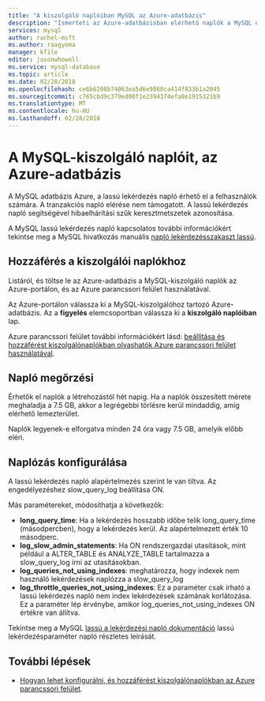 ```yaml
---
title: "A kiszolgáló naplóiban MySQL az Azure-adatbázis"
description: "Ismerteti az Azure-adatbázisban elérhető naplók a MySQL és a különböző naplózási szintek engedélyezésének a rendelkezésre álló paramétereket."
services: mysql
author: rachel-msft
ms.author: raagyema
manager: kfile
editor: jasonwhowell
ms.service: mysql-database
ms.topic: article
ms.date: 02/28/2018
ms.openlocfilehash: ce6b6208b74063ea5d6e9868ca414f833b1a2045
ms.sourcegitcommit: c765cbd9c379ed00f1e2394374efa8e1915321b9
ms.translationtype: MT
ms.contentlocale: hu-HU
ms.lasthandoff: 02/28/2018
---
```

# <a name="server-logs-in-azure-database-for-mysql"></a>A MySQL-kiszolgáló naplóit, az Azure-adatbázis
A MySQL adatbázis Azure, a lassú lekérdezés napló érhető el a felhasználók számára. A tranzakciós napló elérése nem támogatott. A lassú lekérdezés napló segítségével hibaelhárítási szűk keresztmetszetek azonosítása. 

A MySQL lassú lekérdezés napló kapcsolatos további információkért tekintse meg a MySQL hivatkozás manuális [napló lekérdezésszakaszt lassú](https://dev.mysql.com/doc/refman/5.7/en/slow-query-log.html).

## <a name="access-server-logs"></a>Hozzáférés a kiszolgálói naplókhoz
Listáról, és töltse le az Azure-adatbázis a MySQL-kiszolgáló naplók az Azure-portálon, és az Azure parancssori felület használatával.

Az Azure-portálon válassza ki a MySQL-kiszolgálóhoz tartozó Azure-adatbázis. Az a **figyelés** elemcsoportban válassza ki a **kiszolgáló naplóiban** lap.

Azure parancssori felület további információkért lásd: [beállítása és hozzáférést kiszolgálónaplókban olvashatók Azure parancssori felület használatával](howto-configure-server-logs-in-cli.md).

## <a name="log-retention"></a>Napló megőrzési
Érhetők el naplók a létrehozástól hét napig. Ha a naplók összesített mérete meghaladja a 7.5 GB, akkor a legrégebbi törlésre kerül mindaddig, amíg elérhető lemezterület. 

Naplók legyenek-e elforgatva minden 24 óra vagy 7.5 GB, amelyik előbb eléri.


## <a name="configure-logging"></a>Naplózás konfigurálása 
A lassú lekérdezés napló alapértelmezés szerint le van tiltva. Az engedélyezéshez slow_query_log beállítása ON.

Más paramétereket, módosíthatja a következők:

- **long_query_time**: Ha a lekérdezés hosszabb időbe telik long_query_time (másodpercben), hogy a lekérdezés kerül. Az alapértelmezett érték 10 másodperc.
- **log_slow_admin_statements**: Ha ON rendszergazdai utasítások, mint például a ALTER_TABLE és ANALYZE_TABLE tartalmazza a slow_query_log írni az utasításokban.
- **log_queries_not_using_indexes**: meghatározza, hogy indexek nem használó lekérdezések naplózza a slow_query_log
- **log_throttle_queries_not_using_indexes**: Ez a paraméter csak írható a lassú lekérdezés napló nem index lekérdezések számának korlátozása. Ez a paraméter lép érvénybe, amikor log_queries_not_using_indexes ON értékre van állítva.

Tekintse meg a MySQL [lassú a lekérdezési napló dokumentáció](https://dev.mysql.com/doc/refman/5.7/en/slow-query-log.html) lassú lekérdezésparaméter napló részletes leírását.

## <a name="next-steps"></a>További lépések
- [Hogyan lehet konfigurálni, és hozzáférést kiszolgálónaplókban az Azure parancssori felület](howto-configure-server-logs-in-cli.md).
